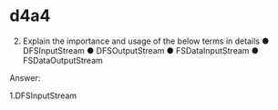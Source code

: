 # d4a4

2. Explain the importance and usage of the below terms in details
● DFSInputStream
● DFSOutputStream
● FSDataInputStream
● FSDataOutputStream

Answer:

1.DFSInputStream

